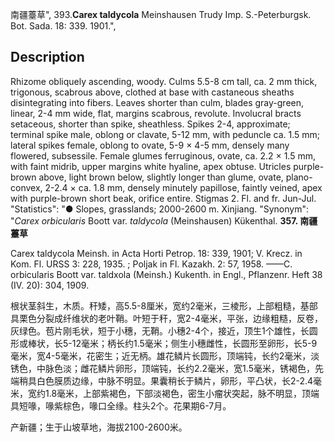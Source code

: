 南疆薹草",
393.**Carex taldycola** Meinshausen Trudy Imp. S.-Peterburgsk. Bot. Sada. 18: 339. 1901.",

## Description
Rhizome obliquely ascending, woody. Culms 5.5-8 cm tall, ca. 2 mm thick, trigonous, scabrous above, clothed at base with castaneous sheaths disintegrating into fibers. Leaves shorter than culm, blades gray-green, linear, 2-4 mm wide, flat, margins scabrous, revolute. Involucral bracts setaceous, shorter than spike, sheathless. Spikes 2-4, approximate; terminal spike male, oblong or clavate, 5-12 mm, with peduncle ca. 1.5 mm; lateral spikes female, oblong to ovate, 5-9 × 4-5 mm, densely many flowered, subsessile. Female glumes ferruginous, ovate, ca. 2.2 × 1.5 mm, with faint midrib, upper margins white hyaline, apex obtuse. Utricles purple-brown above, light brown below, slightly longer than glume, ovate, plano-convex, 2-2.4 × ca. 1.8 mm, densely minutely papillose, faintly veined, apex with purple-brown short beak, orifice entire. Stigmas 2. Fl. and fr. Jun-Jul.
  "Statistics": "● Slopes, grasslands; 2000-2600 m. Xinjiang.
  "Synonym": "*Carex orbicularis* Boott var. *taldycola* (Meinshausen) Kükenthal.
**357. 南疆薹草**

Carex taldycola Meinsh. in Acta Horti Petrop. 18: 339, 1901; V. Krecz. in Kom. Fl. URSS 3: 228, 1935. ; Poljak in Fl. Kazakh. 2: 57, 1958. ——C. orbicularis Boott var. taldxola (Meinsh.) Kukenth. in Engl., Pflanzenr. Heft 38 (IV. 20): 304, 1909.

根状茎斜生，木质。秆矮，高5.5-8厘米，宽约2毫米，三棱形，上部粗糙，基部具栗色分裂成纤维状的老叶鞘。叶短于秆，宽2-4毫米，平张，边缘粗糙，反卷，灰绿色。苞片刚毛状，短于小穗，无鞘。小穗2-4个，接近，顶生1个雄性，长圆形或棒状，长5-12毫米；柄长约1.5毫米；侧生小穗雌性，长圆形至卵形，长5-9毫米，宽4-5毫米，花密生；近无柄。雄花鳞片长圆形，顶端钝，长约2毫米，淡锈色，中脉色淡；雌花鳞片卵形，顶端钝，长约2.2毫米，宽1.5毫米，锈褐色，先端稍具白色膜质边缘，中脉不明显。果囊稍长于鳞片，卵形，平凸状，长2-2.4毫米，宽约1.8毫米，上部紫褐色，下部淡褐色，密生小瘤状突起，脉不明显，顶端具短喙，喙紫棕色，喙口全缘。柱头2个。花果期6-7月。

产新疆；生于山坡草地，海拔2100-2600米。

